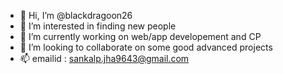 - 👋 Hi, I’m @blackdragoon26
- 👀 I’m interested in finding new people
- 🌱 I’m currently working on web/app developement and CP
- 💞️ I’m looking to collaborate on some good advanced projects
- 📫 emailid : sankalp.jha9643@gmail.com

<!---
blackdragoon26/blackdragoon26 is a ✨ special ✨ repository because its `README.md` (this file) appears on your GitHub profile.
You can click the Preview link to take a look at your changes.
--->
